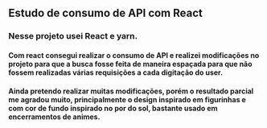 ## Estudo de consumo de API com React

### Nesse projeto usei React e yarn.

#### Com react consegui realizar o consumo de API e realizei modificações no projeto para que a busca fosse feita de maneira espaçada para que não fossem realizadas várias requisições a cada digitação do user.

#### Ainda pretendo realizar muitas modificações, porém o resultado parcial me agradou muito, principalmente o design inspirado em figurinhas e com cor de fundo inspirado no por do sol, bastante usado em encerramentos de animes.
